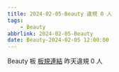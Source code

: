 ```yaml
---
title: 2024-02-05-Beauty 違規 0 人
tags:
    - Beauty
abbrlink: 2024-02-05-Beauty
date: Beauty-2024-02-05 12:00:00
---
```

Beauty 板 [板規連結](https://www.ptt.cc/bbs/Beauty/M.1630069980.A.84B.html)
昨天違規 0 人

